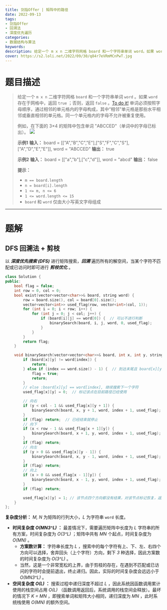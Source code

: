 ```yaml
---
title: 剑指Offer | 矩阵中的路径
date: 2022-09-13
tags:
- 剑指Offer
- 回溯法
- 深度优先遍历
categories:
- 数据结构与算法
keywords:
description: 给定一个 m x n 二维字符网格 board 和一个字符串单词 word。如果 word 存在于网格中，返回 true；否则，返回 false。
cover: https://s2.loli.net/2022/09/30/q84r7eVRmMCnPwT.jpg
---
```

# 题目描述
> 给定一个 `m x n` 二维字符网格 `board` 和一个字符串单词 `word` 。如果 `word` 存在于网格中，返回 `true` ；否则，返回 `false` 。[To do it!](https://leetcode.cn/problems/ju-zhen-zhong-de-lu-jing-lcof/)
> 单词必须按照字母顺序，通过相邻的单元格内的字母构成，其中“相邻”单元格是那些水平相邻或垂直相邻的单元格。同一个单元格内的字母不允许被重复使用。
> 
> 例如，在下面的 3×4 的矩阵中包含单词 "ABCCED"（单词中的字母已标出）。
> ![](https://assets.leetcode.com/uploads/2020/11/04/word2.jpg)
>
> **示例1**
> **输入：** board = [["A","B","C","E"],["S","F","C","S"],["A","D","E","E"]], word = "ABCCED"
> **输出：** true
> 
> **示例2**
> **输入：** board = [["a","b"],["c","d"]], word = "abcd"
> **输出：** false
> 
> **提示：** 
> - `m == board.length`
> - `n = board[i].length`
> - `1 <= m, n <= 6`
> - `1 <= word.length <= 15`
> - `board` 和 `word` 仅由大小写英文字母组成

---

# 题解
## DFS 回溯法 + 剪枝
以 **_深度优先搜索 (DFS)_** 进行矩阵搜索，**_回溯_** 遍历所有的解空间，当某个字符不匹配或已访问时即可进行 **_剪枝优化_** 。
```C++
class Solution {
public:
    bool flag = false;
    int row = 0, col = 0;
    bool exist(vector<vector<char>>& board, string word) {
        row = board.size(), col = board[0].size();
        vector<vector<int>> used_flag(row, vector<int>(col, 1));
        for (int i = 0; i < row; i++) {
            for (int j = 0; j < col; j++) {
                if (board[i][j] == word[0]) {  // 可以不进行判断
                    binarySearch(board, i, j, word, 0, used_flag);
                }
            }
        }
        return flag;
    }

    void binarySearch(vector<vector<char>>& board, int x, int y, string& word, int index, vector<vector<int>>& used_flag) {
        if (board[x][y] != word[index]) {
            return;
        } else if (index == word.size() - 1) {  // 到达末尾且 board[x][y] == word[index]
            flag = true;
            return;
        }
        // else :board[x][y] == word[index], 继续搜索下一个字符
        used_flag[x][y] = 0;  // 标记该点在目前路径已经使用

        // 向右
        if (y < col - 1 && used_flag[x][y + 1]) {
            binarySearch(board, x, y + 1, word, index + 1, used_flag);
        }
        if (flag) return;  // 已经结束就停止
        // 向下
        if (x < row - 1 && used_flag[x + 1][y]) {
            binarySearch(board, x + 1, y, word, index + 1, used_flag);
        }
        if (flag) return;
        // 向左
        if (y > 0 && used_flag[x][y - 1]) {
            binarySearch(board, x, y - 1, word, index + 1, used_flag);
        }
        if (flag) return;
        // 向上
        if (x > 0 && used_flag[x - 1][y]) {
            binarySearch(board, x - 1, y, word, index + 1, used_flag);
        }
        if (flag) return;

        used_flag[x][y] = 1; // 该节点四个方向都没有结果，对该节点标记恢复，返回上一个节点继续搜索其他方向。
    }
};
```
**复杂度分析：**
*M, N* 为矩阵的行列大小，*L* 为字符串 `word` 长度。
- **时间复杂度 _O(MN3^L)_ ：** 最差情况下，需要遍历矩阵中长度为 *L* 字符串的所有方案，时间复杂度为 *O(3^L)* ；矩阵中共有 *MN* 个起点，时间复杂度为 *O(MN)* 。
  - **方案数计算：** 字符串长度为 *L* ，搜索中的每个字符有上、下、左、右四个方向可以选择，舍弃回头（上个字符）方向，剩下 *3* 种选择，因此方案数的时间复杂度为 *O(3^L)* 。
  - 当然，这是一个非常宽松的上界，由于剪枝的存在，在遇到不匹配或已访问的字符时会提前退出，终止递归。因此，实际的时间复杂度会远远小于 *O(MN3^L)* 。
- **空间复杂度 _O(L)_ ：** 搜索过程中递归深度不超过 *L* ，因此系统因函数调用累计使用的栈空间占用 *O(L)* （函数调用返回后，系统调用的栈空间会释放）。最坏的情况下 *K = MN* ，即搜索单词和矩阵大小相同，递归深度为 *MN* ，此时系统栈使用 *O(MN)* 的额外空间。
